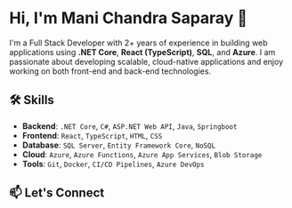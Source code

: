 # Hi, I'm Mani Chandra Saparay 👋

I'm a Full Stack Developer with 2+ years of experience in building web applications using **.NET Core**, **React (TypeScript)**, **SQL**, and **Azure**. I am passionate about developing scalable, cloud-native applications and enjoy working on both front-end and back-end technologies.

## 🛠 Skills
- **Backend**: `.NET Core`, `C#`, `ASP.NET Web API`, `Java`, `Springboot`
- **Frontend**: `React`, `TypeScript`, `HTML`, `CSS`
- **Database**: `SQL Server`, `Entity Framework Core`, `NoSQL`
- **Cloud**: `Azure`, `Azure Functions`, `Azure App Services`, `Blob Storage`
- **Tools**: `Git`, `Docker`, `CI/CD Pipelines`, `Azure DevOps`


## 📫 Let's Connect
